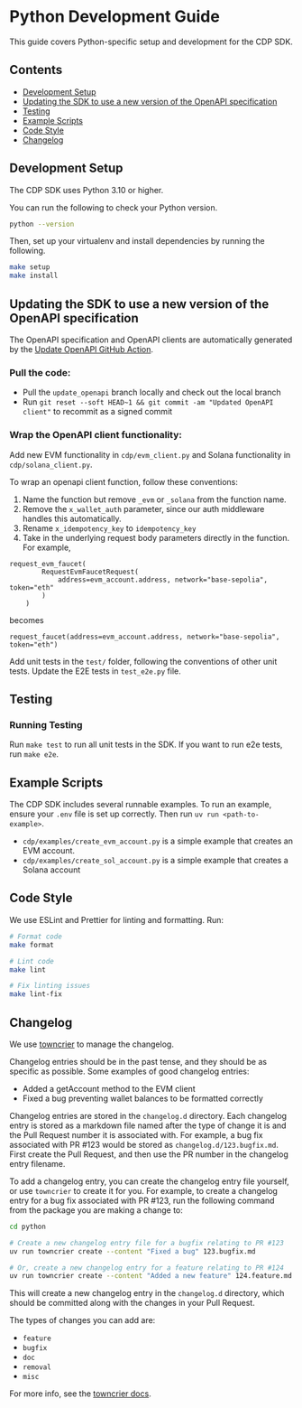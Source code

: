 # Python Development Guide

This guide covers Python-specific setup and development for the CDP SDK.

## Contents

- [Development Setup](#development-setup)
- [Updating the SDK to use a new version of the OpenAPI specification](#updating-the-sdk-to-use-a-new-version-of-the-openapi-specification)
- [Testing](#testing)
- [Example Scripts](#example-scripts)
- [Code Style](#code-style)
- [Changelog](#changelog)

## Development Setup

The CDP SDK uses Python 3.10 or higher.

You can run the following to check your Python version.

```bash
python --version
```

Then, set up your virtualenv and install dependencies by running the following.

```bash
make setup
make install
```

## Updating the SDK to use a new version of the OpenAPI specification

The OpenAPI specification and OpenAPI clients are automatically generated by the [Update OpenAPI GitHub Action](https://github.com/coinbase/cdp-sdk/actions/workflows/update_openapi.yml).

### Pull the code:

- Pull the `update_openapi` branch locally and check out the local branch
- Run `git reset --soft HEAD~1 && git commit -am "Updated OpenAPI client"` to recommit as a signed commit

### Wrap the OpenAPI client functionality:

Add new EVM functionality in `cdp/evm_client.py` and Solana functionality in `cdp/solana_client.py`.

To wrap an openapi client function, follow these conventions:

1. Name the function but remove `_evm` or `_solana` from the function name.
2. Remove the `x_wallet_auth` parameter, since our auth middleware handles this automatically.
3. Rename `x_idempotency_key` to `idempotency_key`
4. Take in the underlying request body parameters directly in the function. For example,

```
request_evm_faucet(
        RequestEvmFaucetRequest(
            address=evm_account.address, network="base-sepolia", token="eth"
        )
    )
```

becomes

```
request_faucet(address=evm_account.address, network="base-sepolia", token="eth")
```

Add unit tests in the `test/` folder, following the conventions of other unit tests. Update the E2E tests in `test_e2e.py` file.

## Testing

### Running Testing

Run `make test` to run all unit tests in the SDK. If you want to run e2e tests, run `make e2e`.

## Example Scripts

The CDP SDK includes several runnable examples. To run an example, ensure your `.env` file is set up correctly. Then run `uv run <path-to-example>`.

- `cdp/examples/create_evm_account.py` is a simple example that creates an EVM account.
- `cdp/examples/create_sol_account.py` is a simple example that creates a Solana account

## Code Style

We use ESLint and Prettier for linting and formatting. Run:

```bash
# Format code
make format

# Lint code
make lint

# Fix linting issues
make lint-fix
```

## Changelog

We use [towncrier](https://towncrier.readthedocs.io/en/stable/index.html) to manage the changelog.

Changelog entries should be in the past tense, and they should be as specific as possible. Some examples of good changelog entries:

- Added a getAccount method to the EVM client
- Fixed a bug preventing wallet balances to be formatted correctly

Changelog entries are stored in the `changelog.d` directory. Each changelog entry is stored as a markdown file named after the type of change it is and the Pull Request number it is associated with. For example, a bug fix associated with PR #123 would be stored as `changelog.d/123.bugfix.md`. First create the Pull Request, and then use the PR number in the changelog entry filename.

To add a changelog entry, you can create the changelog entry file yourself, or use `towncrier` to create it for you. For example, to create a changelog entry for a bug fix associated with PR #123, run the following command from the package you are making a change to:

```bash
cd python

# Create a new changelog entry file for a bugfix relating to PR #123
uv run towncrier create --content "Fixed a bug" 123.bugfix.md

# Or, create a new changelog entry for a feature relating to PR #124
uv run towncrier create --content "Added a new feature" 124.feature.md
```

This will create a new changelog entry in the `changelog.d` directory, which should be committed along with the changes in your Pull Request.

The types of changes you can add are:

- `feature`
- `bugfix`
- `doc`
- `removal`
- `misc`

For more info, see the [towncrier docs](https://towncrier.readthedocs.io/en/stable/tutorial.html#creating-news-fragments).
